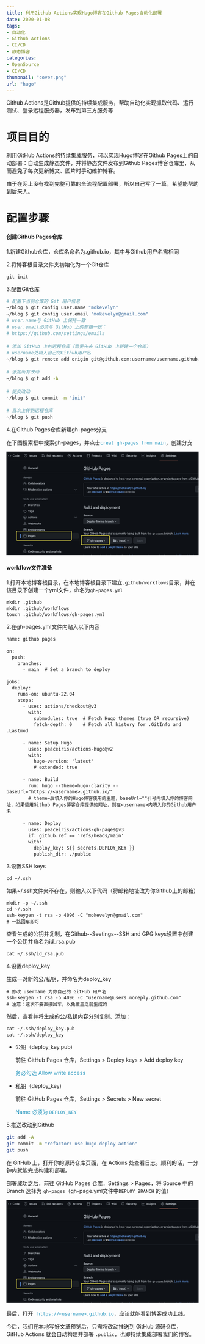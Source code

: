 ```yaml
---
title: 利用Github Actions实现Hugo博客在Github Pages自动化部署
date: 2020-01-08
tags:
- 自动化
- Github Actions
- CI/CD
- 静态博客
categories: 
- OpenSource
- CI/CD
thumbnail: "cover.png"
url: "hugo"
---
```




Github Actions是Github提供的持续集成服务，帮助自动化实现抓取代码、运行测试、登录远程服务器，发布到第三方服务等

<!--more-->



# 项目目的

利用GitHub Actions的持续集成服务，可以实现Hugo博客在Github Pages上的自动部署：自动生成静态文件，并将静态文件发布到Github Pages博客仓库里，从而避免了每次更新博文、图片时手动维护博客。



由于在网上没有找到完整可靠的全流程配置部署，所以自己写了一篇，希望能帮助到后来人。



# 配置步骤

#### 创建Github Pages仓库

1.新建Github仓库，仓库名命名为<username>.github.io，其中<username>与Github用户名需相同



2.将博客根目录文件夹初始化为一个Git仓库

```
git init
```



3.配置Git仓库

```sh
# 配置下当前仓库的 Git 用户信息
~/blog $ git config user.name "mokevelyn"
~/blog $ git config user.email "mokevelyn@gmail.com"
# user.name与 GitHub 上保持一致
# user.email必须与 GitHub 上的邮箱一致：
# https://github.com/settings/emails

# 添加 GitHub 上的远程仓库（需要先去 GitHub 上新建一个仓库）
# username处填入自己的Github用户名
~/blog $ git remote add origin git@github.com:username/username.github.io.git

# 添加所有改动
~/blog $ git add -A

# 提交改动
~/blog $ git commit -m "init"

# 首次上传到远程仓库
~/blog $ git push
```



4.在Github Pages仓库新建gh-pages分支

在下图搜索框中搜索gh-pages，并点击<font color=#2596be>`creat gh-pages from main`</font>，创建分支

<img src="image-20221018204921588.png" alt="image-20221018204921588" style="zoom:50%;" />





#### workflow文件准备

1.打开本地博客根目录，在本地博客根目录下建立`.github/workflows`目录，并在该目录下创建一个yml文件，命名为`gh-pages.yml`

```
mkdir .github
mkdir .github/workflows
touch .github/workflows/gh-pages.yml
```



2.在gh-pages.yml文件内贴入以下内容

```
name: github pages

on:
  push:
    branches:
      - main  # Set a branch to deploy

jobs:
  deploy:
    runs-on: ubuntu-22.04
    steps:
      - uses: actions/checkout@v3
        with:
          submodules: true  # Fetch Hugo themes (true OR recursive)
          fetch-depth: 0    # Fetch all history for .GitInfo and .Lastmod

      - name: Setup Hugo
        uses: peaceiris/actions-hugo@v2
        with:
          hugo-version: 'latest'
          # extended: true

      - name: Build
        run: hugo --theme=hugo-clarity --baseUrl="https://<username>.github.io/"
        # theme=后填入你的Hugo博客使用的主题，baseUrl=""引号内填入你的博客网址，如果使用Github Pages博客仓库提供的网址，则在<username>内填入你的Github用户名

      - name: Deploy
        uses: peaceiris/actions-gh-pages@v3
        if: github.ref == 'refs/heads/main'
        with:
          deploy_key: ${{ secrets.DEPLOY_KEY }}  
          publish_dir: ./public  
```



3.设置SSH keys

```
cd ~/.ssh
```

如果~/.ssh文件夹不存在，则输入以下代码（将邮箱地址改为你Github上的邮箱）

```
mkdir -p ~/.ssh
cd ~/.ssh
ssh-keygen -t rsa -b 4096 -C "mokevelyn@gmail.com"
# 一路回车即可
```

查看生成的公钥并复制，在Github--Seetings--SSH and GPG keys设置中创建一个公钥并命名为id_rsa.pub

```
cat ~/.ssh/id_rsa.pub
```



4.设置deploy_key

生成一对新的公/私钥，并命名为deploy_key

```
# 修改 username 为你自己的 GitHub 用户名
ssh-keygen -t rsa -b 4096 -C "username@users.noreply.github.com"
# 注意：这次不要直接回车，以免覆盖之前生成的
```



然后，查看并将生成的公/私钥内容分别复制、添加：

```
cat ~/.ssh/deploy_key.pub
cat ~/.ssh/deploy_key
```

- 公钥（deploy_key.pub)

  前往 GitHub Pages 仓库，Settings > Deploy keys > Add deploy key

  <font color=#2596be>务必勾选 Allow write access</font>

- 私钥（deploy_key)

  前往 GitHub Pages 仓库，Settings > Secrets > New secret

  <font color=#2596be>Name 必须为 `DEPLOY_KEY`</font>

  

5.推送改动到Github

```bash
git add -A
git commit -m "refactor: use hugo-deploy action"
git push
```



在 GitHub 上，打开你的源码仓库页面，在 Actions 处查看日志。顺利的话，一分钟内就能完成构建和部署。

部署成功之后，前往 GitHub Pages 仓库，Settings > Pages，将 Source 中的 Branch 选择为 `gh-pages`（gh-page.yml文件中`DEPLOY_BRANCH` 的值）

<img src="image-20221018204921588.png" alt="image-20221018204921588" style="zoom:50%;" />



最后，打开<font color =#2596be> ` https://<username>.github.io`</font>，应该就能看到博客成功上线。

今后，我们在本地写好文章预览后，只需将改动推送到 GitHub 源码仓库，GitHub Actions 就会自动构建并部署 `.public`，也即持续集成部署我们的博客。
